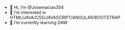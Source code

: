 - 👋 Hi, I’m @Josemacias354
- 👀 I’m interested in HTML/JAVA/CSS/JAVASCRIPT/ANGULAR/BOOTSTRAP
- 🌱 I’m currently learning DAW


<!---
Josemacias354/Josemacias354 is a ✨ special ✨ repository because its `README.md` (this file) appears on your GitHub profile.
You can click the Preview link to take a look at your changes.
--->
